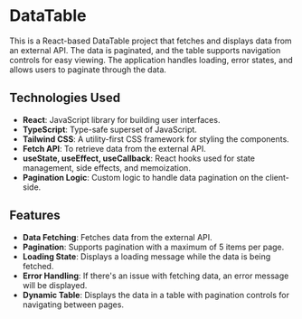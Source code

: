 # DataTable

This is a React-based DataTable project that fetches and displays data from an external API. The data is paginated, and the table supports navigation controls for easy viewing. The application handles loading, error states, and allows users to paginate through the data.

## Technologies Used

- **React**: JavaScript library for building user interfaces.
- **TypeScript**: Type-safe superset of JavaScript.
- **Tailwind CSS**: A utility-first CSS framework for styling the components.
- **Fetch API**: To retrieve data from the external API.
- **useState, useEffect, useCallback**: React hooks used for state management, side effects, and memoization.
- **Pagination Logic**: Custom logic to handle data pagination on the client-side.

## Features

- **Data Fetching**: Fetches data from the external API.
- **Pagination**: Supports pagination with a maximum of 5 items per page.
- **Loading State**: Displays a loading message while the data is being fetched.
- **Error Handling**: If there's an issue with fetching data, an error message will be displayed.
- **Dynamic Table**: Displays the data in a table with pagination controls for navigating between pages.


